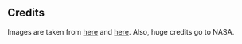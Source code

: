 ## Credits
Images are taken from [here](http://space-facts.com/transparent-planet-pictures/) and [here](https://steamuserimages-a.akamaihd.net/ugc/187296715228766625/42E3A481EC5666936D75983037FB817452253F56/).
Also, huge credits go to NASA.